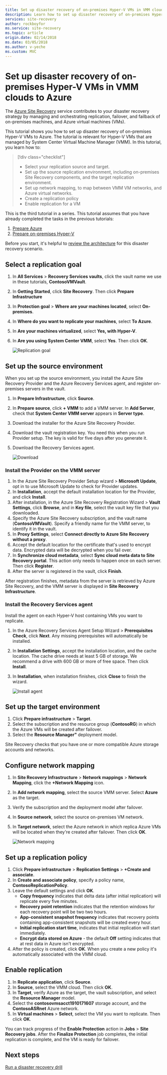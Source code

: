 ```yaml
---
title: Set up disaster recovery of on-premises Hyper-V VMs in VMM clouds to Azure with Azure Site Recovery  | Azure
description: Learn how to set up disaster recovery of on-premises Hyper-V VMs in System Center VMM clouds to Azure, with the Azure Site Recovery service.
services: site-recovery
author: rockboyfor
ms.service: site-recovery
ms.topic: article
origin.date: 02/14/2018
ms.date: 03/05/2018
ms.author: v-yeche
ms.custom: MVC
---
```


# Set up disaster recovery of on-premises Hyper-V VMs in VMM clouds to Azure

The [Azure Site Recovery](site-recovery-overview.md) service contributes to your disaster recovery strategy by managing and orchestrating replication, failover, and failback of on-premises machines, and Azure virtual machines (VMs).

This tutorial shows you how to set up disaster recovery of on-premises Hyper-V VMs to Azure. The tutorial is relevant for Hyper-V VMs that are managed by System Center Virtual Machine Manager (VMM). In this tutorial, you learn how to:

> [!div class="checklist"]
> * Select your replication source and target.
> * Set up the source replication environment, including on-premises Site Recovery components, and the target replication environment.
> * Set up network mapping, to map between VMM VM networks, and Azure virtual networks.
> * Create a replication policy
> * Enable replication for a VM

This is the third tutorial in a series. This tutorial assumes that you have already completed the tasks in the previous tutorials:

1. [Prepare Azure](tutorial-prepare-azure.md)
2. [Prepare on-premises Hyper-V](tutorial-prepare-on-premises-hyper-v.md)

Before you start, it's helpful to [review the architecture](concepts-hyper-v-to-azure-architecture.md) for this disaster recovery scenario.

## Select a replication goal

1. In **All Services** > **Recovery Services vaults**, click the vault name we use in these tutorials, **ContosoVMVault**.
2. In **Getting Started**, click **Site Recovery**. Then click **Prepare Infrastructure**
3. In **Protection goal** > **Where are your machines located**, select **On-premises**.
4. In **Where do you want to replicate your machines**, select **To Azure**.
5. In **Are your machines virtualized**, select **Yes, with Hyper-V**.
6. In **Are you using System Center VMM**, select **Yes**. Then click **OK**.

    ![Replication goal](./media/hyper-v-vmm-azure-tutorial/replication-goal.png)

## Set up the source environment

When you set up the source environment, you install the Azure Site Recovery Provider and the Azure Recovery Services agent, and register on-premises servers in the vault. 

1. In **Prepare Infrastructure**, click **Source**.
2. In **Prepare source**, click **+ VMM** to add a VMM server. In **Add Server**, check that **System Center VMM server** appears in **Server type**.
3. Download the installer for the Azure Site Recovery Provider.
4. Download the vault registration key. You need this when you run Provider setup. The key is valid for five days after you generate it.
5. Download the Recovery Services agent.

    ![Download](./media/hyper-v-vmm-azure-tutorial/download-vmm.png)

### Install the Provider on the VMM server

1. In the Azure Site Recovery Provider Setup wizard > **Microsoft Update**, opt in to use Microsoft Update to check for Provider updates.
2. In **Installation**, accept the default installation location for the Provider, and click **Install**. 
3. After installation, in the Azure Site Recovery Registration Wizard > **Vault Settings**, click **Browse**, and in **Key file**, select the vault key file that you downloaded.
4. Specify the Azure Site Recovery subscription, and the vault name (**ContosoVMVault**). Specify a friendly name for the VMM server, to identify it in the vault.
5. In **Proxy Settings**, select **Connect directly to Azure Site Recovery without a proxy**.
6. Accept the default location for the certificate that's used to encrypt data. Encrypted data will be decrypted when you fail over.
7. In **Synchronize cloud metadata**, select **Sync cloud meta data to Site Recovery portal**. This action only needs to happen once on each server. Then click **Register**.
8. After the server is registered in the vault, click **Finish**.

After registration finishes, metadata from the server is retrieved by Azure Site Recovery, and the VMM server is displayed in **Site Recovery Infrastructure**.

### Install the Recovery Services agent

Install the agent on each Hyper-V host containing VMs you want to replicate.

1. In the Azure Recovery Services Agent Setup Wizard > **Prerequisites Check**, click **Next**. Any missing prerequisites will automatically be installed.
2. In **Installation Settings**, accept the installation location, and the cache location. The cache drive needs at least 5 GB of storage. We recommend a drive with 600 GB or more of free space. Then click **Install**.
3. In **Installation**, when installation finishes, click **Close** to finish the wizard.

    ![Install agent](./media/hyper-v-vmm-azure-tutorial/mars-install.png)

## Set up the target environment

1. Click **Prepare infrastructure** > **Target**.
2. Select the subscription and the resource group (**ContosoRG**) in which the Azure VMs will be created after failover.
3. Select the **Resource Manager"** deployment model.

Site Recovery checks that you have one or more compatible Azure storage accounts and networks.

## Configure network mapping

1. In **Site Recovery Infrastructure** > **Network mappings** > **Network Mapping**, click the **+Network Mapping** icon.
2. In **Add network mapping**, select the source VMM server. Select **Azure** as the target.
3. Verify the subscription and the deployment model after failover.
4. In **Source network**, select the source on-premises VM network.
5. In **Target network**, select the Azure network in which replica Azure VMs will be located when they're created after failover. Then click **OK**.

    ![Network mapping](./media/hyper-v-vmm-azure-tutorial/network-mapping-vmm.png)

## Set up a replication policy

1. Click **Prepare infrastructure** > **Replication Settings** > **+Create and associate**.
2. In **Create and associate policy**, specify a policy name, **ContosoReplicationPolicy**.
3. Leave the default settings and click **OK**.
    - **Copy frequency** indicates that delta data (after initial replication) will replicate every five minutes.
    - **Recovery point retention** indicates that the retention windows for each recovery point will be two two hours.
    - **App-consistent snapshot frequency** indicates that recovery points containing app-consistent snapshots will be created every hour.
    - **Initial replication start time**, indicates that initial replication will start immediately.
    - **Encrypt data stored on Azure** - the default **Off** setting indicates that at rest data in Azure isn't encrypted.
4. After the policy is created, click **OK**. When you create a new policy it's automatically associated with the VMM cloud.

## Enable replication

1. In **Replicate application**, click **Source**. 
2. In **Source**, select the VMM cloud. Then click **OK**.
3. In **Target**, verify Azure as the target, the vault subscription, and select the **Resource Manager** model.
4. Select the **contosovmsacct1910171607** storage account, and the **ContosoASRnet** Azure network.
5. In **Virtual machines** > **Select**, select the VM you want to replicate. Then click **OK**.

 You can track progress of the **Enable Protection** action in **Jobs** > **Site Recovery jobs**. After the **Finalize Protection** job completes, the initial replication is complete, and the VM is ready for failover.

## Next steps
[Run a disaster recovery drill](tutorial-dr-drill-azure.md)
<!--Update_Description: update meta properties, wording update -->
